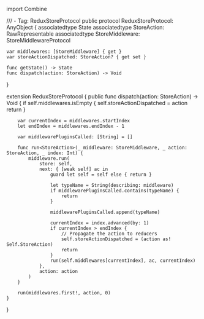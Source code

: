 import Combine

/// - Tag: ReduxStoreProtocol
public protocol ReduxStoreProtocol: AnyObject {
    associatedtype State
    associatedtype StoreAction: RawRepresentable
    associatedtype StoreMiddleware: StoreMiddlewareProtocol
    
    var middlewares: [StoreMiddleware] { get }
    var storeActionDispatched: StoreAction? { get set }
    
    func getState() -> State
    func dispatch(action: StoreAction) -> Void
}

extension ReduxStoreProtocol {
    public func dispatch(action: StoreAction) -> Void {
        if self.middlewares.isEmpty {
            self.storeActionDispatched = action
            return
        }

        var currentIndex = middlewares.startIndex
        let endIndex = middlewares.endIndex - 1

        var middlewarePluginsCalled: [String] = []

        func run<StoreAction>(_ middleware: StoreMiddleware, _ action: StoreAction, _ index: Int) {
            middleware.run(
                store: self,
                next: { [weak self] ac in
                    guard let self = self else { return }
                    
                    let typeName = String(describing: middleware)
                    if middlewarePluginsCalled.contains(typeName) {
                        return
                    }

                    middlewarePluginsCalled.append(typeName)

                    currentIndex = index.advanced(by: 1)
                    if currentIndex > endIndex {
                        // Propagate the action to reducers
                        self.storeActionDispatched = (action as! Self.StoreAction)
                        return
                    }
                    run(self.middlewares[currentIndex], ac, currentIndex)
                },
                action: action
            )
        }
        
        run(middlewares.first!, action, 0)
    }
}
